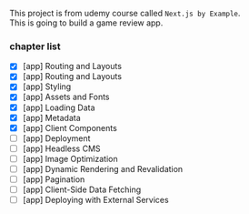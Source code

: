This project is from udemy course called `Next.js by Example`. </br>
This is going to build a game review app.

### chapter list

- [x] [app] Routing and Layouts
- [x] [app] Routing and Layouts
- [x] [app] Styling
- [x] [app] Assets and Fonts
- [x] [app] Loading Data
- [x] [app] Metadata
- [x] [app] Client Components
- [ ] [app] Deployment
- [ ] [app] Headless CMS
- [ ] [app] Image Optimization
- [ ] [app] Dynamic Rendering and Revalidation
- [ ] [app] Pagination
- [ ] [app] Client-Side Data Fetching
- [ ] [app] Deploying with External Services
